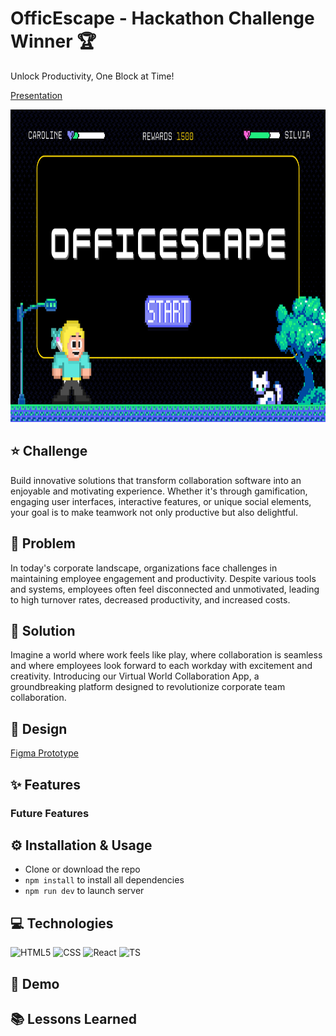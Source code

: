 # OfficEscape - Hackathon Challenge Winner 🏆

Unlock Productivity, One Block at Time!

[Presentation](https://www.canva.com/design/DAGKMJhVmjE/_WkdFZt-m9fLqjgF4FzAYg/view?utm_content=DAGKMJhVmjE&utm_campaign=designshare&utm_medium=link&utm_source=editor)

<img src="./public/imgs/officescape.png" alt="presentation of the name" width="800" height="500">

## ⭐️ Challenge

Build innovative solutions that transform collaboration software into an enjoyable and motivating experience. Whether it's through gamification, engaging user interfaces, interactive features, or unique social elements, your goal is to make teamwork not only productive but also delightful.

## 👀 Problem

In today's corporate landscape, organizations face challenges in maintaining employee engagement and productivity. Despite various tools and systems, employees often feel disconnected and unmotivated, leading to high turnover rates, decreased productivity, and increased costs.

## 🎯 Solution

Imagine a world where work feels like play, where collaboration is seamless and where employees look forward to each workday with excitement and creativity. Introducing our Virtual World Collaboration App, a groundbreaking platform designed to revolutionize corporate team collaboration.

## 🎨 Design

[Figma Prototype](https://www.figma.com/proto/m6GeQtvyMa0BRmIr4Sqs64/officescape?t=ejiDv79vTXzToVxa-1&node-id=1-9&starting-point-node-id=1%3A9)

## ✨ Features

### Future Features

## ⚙️ Installation & Usage

- Clone or download the repo
- `npm install` to install all dependencies
- `npm run dev` to launch server

## 💻 Technologies

![HTML5](https://img.shields.io/badge/HTML5-E34F26?style=for-the-badge&logo=html5&logoColor=white)
![CSS](https://img.shields.io/badge/CSS3-1572B6?style=for-the-badge&logo=css3&logoColor=white)
![React](https://img.shields.io/badge/React-20232A?style=for-the-badge&logo=react&logoColor=61DAFB)
![TS](https://img.shields.io/badge/TypeScript-007ACC?style=for-the-badge&logo=typescript&logoColor=white)

## 👀 Demo

## 📚 Lessons Learned
